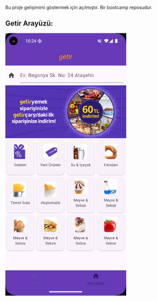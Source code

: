 Bu proje gelişimimi göstermek için açılmıştır. Bir bootcamp reposudur.

## Getir Arayüzü:

![Getir Arayüzü](resimler/getirarayuz.png)
